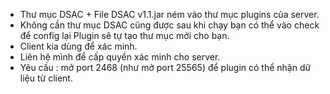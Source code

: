 - Thư mục DSAC + File DSAC v1.1.jar ném vào thư mục plugins của server.
- Không cần thư mục DSAC cũng được sau khi chạy bạn có thể vào check để config lại Plugin sẽ tự tạo thư mục mới cho bạn.
- Client kia dùng để xác minh.
- Liên hệ mình để cấp quyền xác minh cho server.
- Yêu cầu : mở port 2468 (như mở port 25565) để plugin có thể nhận dữ liệu từ client.
